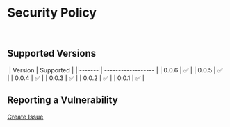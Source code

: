 # Security Policy
​
## Supported Versions
​
| Version | Supported          |
| ------- | ------------------ |
| 0.0.6   | :white_check_mark: |
| 0.0.5   | :white_check_mark: |
| 0.0.4   | :white_check_mark: |
| 0.0.3   | :white_check_mark: |
| 0.0.2   | :white_check_mark: |
| 0.0.1   | :white_check_mark: |
​
## Reporting a Vulnerability

[Create Issue](https://github.com/gregoranders/ts-react-playground/issues/new?labels=bug&template=bug_report.md&title=Security+Issue)
